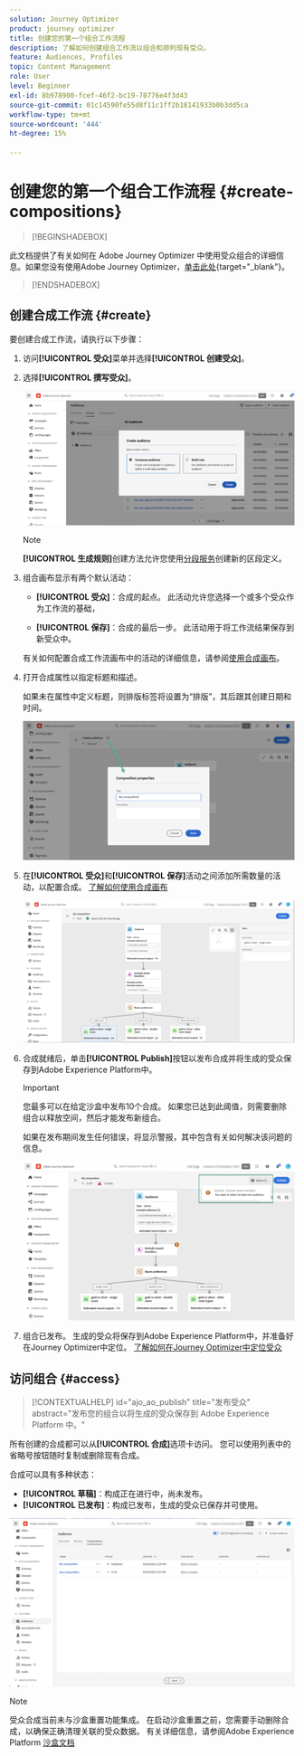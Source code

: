 ```yaml
---
solution: Journey Optimizer
product: journey optimizer
title: 创建您的第一个组合工作流程
description: 了解如何创建组合工作流以组合和排列现有受众。
feature: Audiences, Profiles
topic: Content Management
role: User
level: Beginner
exl-id: 8b978900-fcef-46f2-bc19-70776e4f3d43
source-git-commit: 01c14590fe55d8f11c1ff2b18141933b0b3dd5ca
workflow-type: tm+mt
source-wordcount: '444'
ht-degree: 15%

---
```


# 创建您的第一个组合工作流程 {#create-compositions}

>[!BEGINSHADEBOX]

此文档提供了有关如何在 Adobe Journey Optimizer 中使用受众组合的详细信息。如果您没有使用Adobe Journey Optimizer，[单击此处](https://experienceleague.adobe.com/docs/experience-platform/segmentation/ui/audience-composition.html?lang=zh-Hans){target="_blank"}。

>[!ENDSHADEBOX]

## 创建合成工作流 {#create}

要创建合成工作流，请执行以下步骤：

1. 访问&#x200B;**[!UICONTROL 受众]**&#x200B;菜单并选择&#x200B;**[!UICONTROL 创建受众]**。

1. 选择&#x200B;**[!UICONTROL 撰写受众]**。

   ![](assets/audiences-create.png)

   >[!NOTE]
   >
   >**[!UICONTROL 生成规则]**&#x200B;创建方法允许您使用[分段服务](https://experienceleague.adobe.com/docs/experience-platform/segmentation/ui/overview.html?lang=zh-Hans)创建新的区段定义。

1. 组合画布显示有两个默认活动：

   * **[!UICONTROL 受众]**：合成的起点。 此活动允许您选择一个或多个受众作为工作流的基础，

   * **[!UICONTROL 保存]**：合成的最后一步。 此活动用于将工作流结果保存到新受众中。

   有关如何配置合成工作流画布中的活动的详细信息，请参阅[使用合成画布](composition-canvas.md)。

1. 打开合成属性以指定标题和描述。

   如果未在属性中定义标题，则排版标签将设置为“排版”，其后跟其创建日期和时间。

   ![](assets/audiences-properties.png)

1. 在&#x200B;**[!UICONTROL 受众]**&#x200B;和&#x200B;**[!UICONTROL 保存]**&#x200B;活动之间添加所需数量的活动，以配置合成。 [了解如何使用合成画布](composition-canvas.md)

   ![](assets/audiences-publish.png)

1. 合成就绪后，单击&#x200B;**[!UICONTROL Publish]**&#x200B;按钮以发布合成并将生成的受众保存到Adobe Experience Platform中。

   >[!IMPORTANT]
   >
   >您最多可以在给定沙盒中发布10个合成。 如果您已达到此阈值，则需要删除组合以释放空间，然后才能发布新组合。

   如果在发布期间发生任何错误，将显示警报，其中包含有关如何解决该问题的信息。

   ![](assets/audiences-alerts.png)

1. 组合已发布。 生成的受众将保存到Adobe Experience Platform中，并准备好在Journey Optimizer中定位。 [了解如何在Journey Optimizer中定位受众](../audience/about-audiences.md#segments-in-journey-optimizer)

## 访问组合 {#access}

>[!CONTEXTUALHELP]
>id="ajo_ao_publish"
>title="发布受众"
>abstract="发布您的组合以将生成的受众保存到 Adobe Experience Platform 中。"

所有创建的合成都可以从&#x200B;**[!UICONTROL 合成]**&#x200B;选项卡访问。 您可以使用列表中的省略号按钮随时复制或删除现有合成。

合成可以具有多种状态：

* **[!UICONTROL 草稿]**：构成正在进行中，尚未发布。
* **[!UICONTROL 已发布]**：构成已发布，生成的受众已保存并可使用。

![](assets/audiences-compositions.png)

>[!NOTE]
>
>受众合成当前未与沙盒重置功能集成。 在启动沙盒重置之前，您需要手动删除合成，以确保正确清理关联的受众数据。 有关详细信息，请参阅Adobe Experience Platform [沙盒文档](https://experienceleague.adobe.com/docs/experience-platform/sandbox/ui/user-guide.html#delete-audience-compositions)
